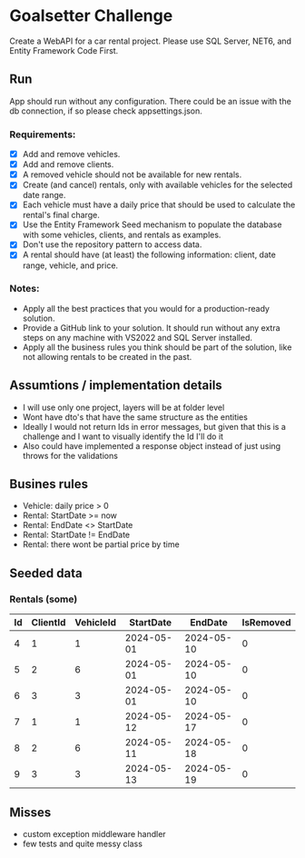 # Goalsetter Challenge

Create a WebAPI for a car rental project. Please use SQL Server, NET6, and Entity Framework Code First.

## Run
App should run without any configuration. There could be an issue with the db connection, if so please check appsettings.json.

### Requirements:
- [X] Add and remove vehicles.
- [X] Add and remove clients.
- [X] A removed vehicle should not be available for new rentals.
- [X] Create (and cancel) rentals, only with available vehicles for the selected date range.
- [X] Each vehicle must have a daily price that should be used to calculate the rental's final charge.
- [X] Use the Entity Framework Seed mechanism to populate the database with some vehicles, clients, and rentals as examples.
- [X] Don't use the repository pattern to access data.
- [X] A rental should have (at least) the following information: client, date range, vehicle, and price.

### Notes:
- Apply all the best practices that you would for a production-ready solution.
- Provide a GitHub link to your solution. It should run without any extra steps on any machine with VS2022 and SQL Server installed.
- Apply all the business rules you think should be part of the solution, like not allowing rentals to be created in the past.

## Assumtions / implementation details
- I will use only one project, layers will be at folder level
- Wont have dto's that have the same structure as the entities
- Ideally I would not return Ids in error messages, but given that this is a challenge and I want to visually identify the Id I'll do it
- Also could have implemented a response object instead of just using throws for the validations

## Busines rules 
- Vehicle: daily price > 0
- Rental: StartDate >= now
- Rental: EndDate <> StartDate
- Rental: StartDate != EndDate
- Rental: there wont be partial price by time

## Seeded data
### Rentals (some)
| Id | ClientId | VehicleId | StartDate   | EndDate     | IsRemoved |
|----|----------|-----------|-------------|-------------|-----------|
| 4  | 1        | 1         | 2024-05-01  | 2024-05-10  | 0         |
| 5  | 2        | 6         | 2024-05-01  | 2024-05-10  | 0         |
| 6  | 3        | 3         | 2024-05-01  | 2024-05-10  | 0         |
| 7  | 1        | 1         | 2024-05-12  | 2024-05-17  | 0         |
| 8  | 2        | 6         | 2024-05-11  | 2024-05-18  | 0         |
| 9  | 3        | 3         | 2024-05-13  | 2024-05-19  | 0         |

## Misses
- custom exception middleware handler
- few tests and quite messy class